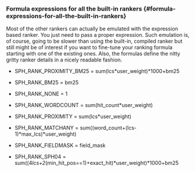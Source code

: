 ### Formula expressions for all the built-in rankers {#formula-expressions-for-all-the-built-in-rankers}

Most of the other rankers can actually be emulated with the expression based ranker. You just need to pass a proper expression. Such emulation is, of course, going to be slower than using the built-in, compiled ranker but still might be of interest if you want to fine-tune your ranking formula starting with one of the existing ones. Also, the formulas define the nitty gritty ranker details in a nicely readable fashion.

*   SPH_RANK_PROXIMITY_BM25 = sum(lcs*user_weight)*1000+bm25

*   SPH_RANK_BM25 = bm25

*   SPH_RANK_NONE = 1

*   SPH_RANK_WORDCOUNT = sum(hit_count*user_weight)

*   SPH_RANK_PROXIMITY = sum(lcs*user_weight)

*   SPH_RANK_MATCHANY = sum((word_count+(lcs-1)*max_lcs)*user_weight)

*   SPH_RANK_FIELDMASK = field_mask

*   SPH_RANK_SPH04 = sum((4*lcs+2*(min_hit_pos==1)+exact_hit)*user_weight)*1000+bm25